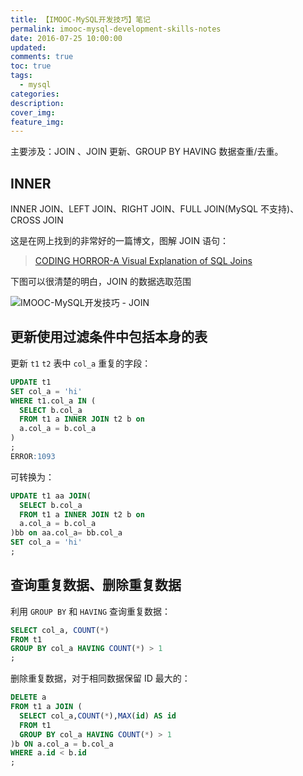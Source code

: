 ```yaml
---
title: 【IMOOC-MySQL开发技巧】笔记
permalink: imooc-mysql-development-skills-notes
date: 2016-07-25 10:00:00
updated:
comments: true
toc: true
tags:
  - mysql
categories:
description:
cover_img:
feature_img:
---
```


主要涉及：JOIN 、JOIN 更新、GROUP BY HAVING 数据查重/去重。

<!-- more -->

## INNER

INNER JOIN、LEFT JOIN、RIGHT JOIN、FULL JOIN(MySQL 不支持)、CROSS JOIN

这是在网上找到的非常好的一篇博文，图解 JOIN 语句：

> [CODING HORROR-A Visual Explanation of SQL Joins](https://blog.codinghorror.com/a-visual-explanation-of-sql-joins/)

下图可以很清楚的明白，JOIN 的数据选取范围

![IMOOC-MySQL开发技巧 - JOIN](https://cdn-qn.yifans.com/160725-imooc-mysql-development-skills-notes-001.png)

## 更新使用过滤条件中包括本身的表

更新 `t1` `t2` 表中 `col_a` 重复的字段：

```sql
UPDATE t1
SET col_a = 'hi'
WHERE t1.col_a IN (
  SELECT b.col_a
  FROM t1 a INNER JOIN t2 b on
  a.col_a = b.col_a
)
;
ERROR:1093
```

可转换为：

```sql
UPDATE t1 aa JOIN(
  SELECT b.col_a
  FROM t1 a INNER JOIN t2 b on
  a.col_a = b.col_a
)bb on aa.col_a= bb.col_a
SET col_a = 'hi'
;
```

## 查询重复数据、删除重复数据

利用 `GROUP BY` 和 `HAVING` 查询重复数据：

```sql
SELECT col_a, COUNT(*)
FROM t1
GROUP BY col_a HAVING COUNT(*) > 1
;
```

删除重复数据，对于相同数据保留 ID 最大的：

```sql
DELETE a
FROM t1 a JOIN (
  SELECT col_a,COUNT(*),MAX(id) AS id
  FROM t1
  GROUP BY col_a HAVING COUNT(*) > 1
)b ON a.col_a = b.col_a
WHERE a.id < b.id
;
```
